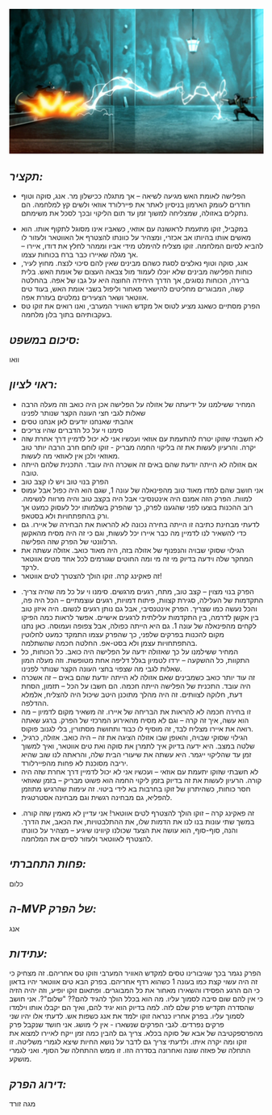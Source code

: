 ![](images/311.png "311")
## *תקציר:*
* הפלישה לאומת האש מגיעה לשיאה – אך מתגלה ככישלון מר. אנג, סוקה וטוף חודרים לעומק הארמון בניסיון לאתר את פיירלורד אוזאי ולשים קץ למלחמה. הם נתקלים באזולה, שמצליחה למשוך זמן עד תום הליקוי ובכך לסכל את משימתם.
- במקביל, זוקו מתעמת לראשונה עם אוזאי, כשאביו אינו מסוגל לתקוף אותו. הוא מאשים אותו בהיותו אב אכזרי, ומצהיר על כוונתו להצטרף אל האווטאר ולעזור לו להביא לסיום המלחמה. זוקו מצליח להימלט מידי אביו וממהר לחלץ את דודו, איירו – אך מגלה שאיירו כבר ברח בכוחות עצמו.
- אנג, סוקה וטוף נאלצים לסגת כשהם מבינים שאין להם סיכוי לנצח. מחוץ לעיר, כוחות הפלישה מבינים שלא יוכלו לעמוד מול צבאה העצום של אומת האש. בלית ברירה, הכוחות נסוגים, אך הדרך היחידה החוצה היא על גבו של אפה. בהחלטה קשה, המבוגרים מחליטים להישאר מאחור וליפול בשבי אומת האש, בעוד טים אווטאר ושאר הצעירים נמלטים בעזרת אפה.
- הפרק מסתיים כשאנג מציע לטוס אל מקדש האוויר המערבי, ואנו רואים את זוקו טס בעקבותיהם בתוך בלון מלחמה.
## *סיכום במשפט:* 
וואו

## *ראוי לציון:* 
 * המחיר ששילמנו על ידיעתה של אזולה על הפלישה אכן היה כואב וזה מעלה הרבה שאלות לגבי חצי העונה הקצר שנותר לפנינו
* אהבתי שאנחנו יודעים לאן אנחנו טסים
* סימנו וי על כל הדברים שהיו צריכים
* לא חשבתי שזוקו יטרח להתעמת עם אוזאי ועכשיו אני לא יכול לדמיין דרך אחרת שזה יקרה. והרעיון לעשות את זה בליקוי החמה מבריק - זוקו לוחם חרב הרבה יותר טוב מאוזאי ולכן אין לאוזאי מה לעשות.
* אם אזולה לא הייתה יודעת שהם באים זה אשכרה היה עובד. התכנית שלהם הייתה טובה.
* הפרק בנוי טוב ויש לו קצב טוב
* אני חושב שהם למדו מאוד טוב מהפינאלה של עונה 1, שגם הוא היה כפול אבל עמוס למוות. הפרק הזה אמנם היה אינטנסיבי אבל היה בקצב טוב והיה מרווח לנשימה. רוב ההכנות בוצעו לפני שהגענו לפרק, כך שהפרק בשלמותו יכל לעסוק כמעט אך ורק בהתפתחויות ולא בסטאפ.
* לדעתי מבחינת כתיבה זו הייתה בחירה נכונה לא להראות את הבחירה של איירו. גם כדי להשאיר לנו לדמיין מה כבר איירו יכל לעשות, וגם כי זה היה מסיח מהאקשן הרלוונטי של הפרק שזה הפלישה.
* הגילוי שסוקי שבויה והנפנוף של אזולה בזה, היה מאוד כואב. אזולה עשתה את המחקר שלה וידעה בדיוק מי זה מי ומה החוטים שגורמים לכל אחד מטים אווטאר לרקד. 
* זה פאקינג קרה. זוקו הולך להצטרך לטים אווטאר! 


 - הפרק בנוי מצוין – קצב טוב, מתח, רגעים מרגשים. סימנו וי על כל מה שהיה צריך. התקדמות של העלילה, סגירת קצוות, פיתוח דמויות, רגעים עוצמתיים – הכל היה פה, והכל נעשה כמו שצריך. הפרק אינטנסיבי, אבל גם נותן רגעים לנשום. היה איזון טוב בין אקשן לדרמה, בין התקדמות עלילתית לרגעים אישיים. אפשר לראות כמה הפיקו לקחים מהפינאלה של עונה 1. גם היא הייתה כפולה, אבל צפופה ועמוסה. כאן נתנו מקום להכנות בפרקים שלפני, כך שהפרק עצמו התמקד כמעט לחלוטין בהתפתחויות עצמן ולא בסט-אפ. החלטה חכמה שהשתלמה.
- המחיר ששילמנו על כך שאזולה ידעה על הפלישה היה כואב.  כל הכוחות, כל התקוות, כל ההשקעה – ירדו לטמיון בגלל דליפה אחת מטופשת. וזה מעלה המון שאלות לגבי מה שצפוי בחצי העונה הקצר שנותר לפנינו.
- זה עוד יותר כואב כשמבינים שאם אזולה לא הייתה יודעת שהם באים – זה אשכרה היה עובד. התכנית של הפלישה הייתה חכמה. הם חשבו על הכל – תזמון, הסחת דעת, חלוקה לצוותים. זה היה מהלך מתוכנן היטב שיכול היה להצליח, אלמלא ההדלפה.
- זו בחירה חכמה לא להראות את הבריחה של איירו. זה משאיר מקום לדמיון – מה הוא עשה, איך זה קרה – וגם לא מסיח מהאירוע המרכזי של הפרק. ברגע שאתה רואה את איירו מצליח לבד, זה מוסיף לו כבוד ותחושת מסתורין, בלי לגנוב פוקוס.
- הגילוי שסוקי שבויה, והאופן שבו אזולה הציגה את זה – היה כואב.  אזולה, כרגיל, שלטה במצב. היא ידעה בדיוק איך לתמרן את סוקה ואת טים אווטאר, ואיך למשוך זמן עד שהליקוי ייגמר. היא עשתה את שיעורי הבית שלה, והראתה לנו שוב שהיא יריבה מסוכנת לא פחות מהפיירלורד.
- לא חשבתי שזוקו יתעמת עם אוזאי – ועכשיו אני לא יכול לדמיין דרך אחרת שזה היה קורה. הרעיון לעשות את זה בדיוק בזמן ליקוי החמה הוא פשוט מבריק – בזמן שאוזאי חסר כוחות, כשהיתרון של זוקו בחרבות בא לידי ביטוי. זה עימות שהרגיש מתוזמן להפליא, גם מבחינה רגשית וגם מבחינה אסטרטגית.
 * זה פאקינג קרה – זוקו הולך להצטרף לטים אווטאר! אני עדיין לא מאמין שזה קורה. במשך שתי עונות בנו לנו את הדמות שלו, את ההתלבטויות, את הכאב, את הדרך. והנה, סוף-סוף, הוא עושה את הצעד שכולנו קיווינו שיגיע – מצהיר על כוונתו להצטרף לאווטאר ולעזור לסיים את המלחמה.

## *פחות התחברתי:*
כלום

## *ה-MVP של הפרק:*  
אנג

## *עתידות:*
הפרק נגמר בכך שגיבורינו טסים למקדש האוויר המערבי וזוקו טס אחריהם. זה מצחיק כי זה היה עשוי קצת כמו בעונה 1 כשהוא רדף אחריהם. בפרק הבא טים אווטאר יהיו בדאון כי הם הרגע הפסידו והשאירו מאחור את כל המבוגרים. ופתאום זוקו יופיע, וזה יהיה הזיה כי אין להם שום סיבה לסמוך עליו. מה הוא בכלל הולך להגיד להם?? "שלום"?. אני חושב שהסדרה תקדיש פרק שלם לזה. למה בדיוק הוא יגיד להם, ואיך הם יקבלו אותו וילמדו לסמוך עליו.
בפרק אחריו כנראה זוקו ילמד את אנג כשפות אש. לדעתי אלו יהיו שני פרקים נפרדים.
לגבי הפרקים שנשארו - אין לי מושג. אני חושד שנקבל פרק מהפרספקטיבה של אבא של סוקה בכלא. צריך גם להבין כמה זמן ייקח לאיירו למצוא את זוקו ומה יקרה איתו. ולדעתי צריך גם לדבר על נושא החיות שיצא לגמרי משליטה.
זו התחלה של פאזה שונה ואחרונה בסדרה הזו. זו ממש ההתחלה של הסוף. ואני לגמרי מושקע.

## *דירוג הפרק:*  
מגה זורד